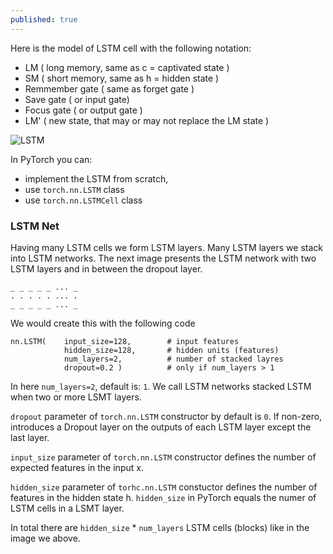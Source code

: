 ```yaml
---
published: true
---
```

Here is the model of LSTM cell with the following notation:

* LM ( long memory, same as c = captivated state )
* SM ( short memory, same as h = hidden state )
* Remmember gate ( same as forget gate )
* Save gate ( or input gate)
* Focus gate ( or output gate )
* LM' ( new state, that may or may not replace the LM state )

![LSTM](https://dejanbatanjac.github.io/images/lstm.png)

In PyTorch you can:
* implement the LSTM from scratch, 
* use `torch.nn.LSTM` class
* use `torch.nn.LSTMCell` class

### LSTM Net

Having many LSTM cells we form LSTM layers. Many LSTM layers we stack into LSTM networks. The next image  presents the LSTM network with two LSTM layers and in between the dropout layer.
~~~
_ _ _ _ _ ... _ 
. . . . . ... .
_ _ _ _ _ ... _
~~~

We would create this with the following code
~~~
nn.LSTM(    input_size=128,        # input features
            hidden_size=128,       # hidden units (features)
            num_layers=2,          # number of stacked layres
            dropout=0.2 )          # only if num_layers > 1
~~~

In here `num_layers=2`, default is: `1`. We call LSTM networks stacked LSTM when two or more LSMT layers.

`dropout` parameter of `torch.nn.LSTM` constructor by default is `0`. If non-zero, introduces a Dropout layer on the outputs of each LSTM layer except the last layer.

`input_size` parameter of `torch.nn.LSTM` constructor defines the number of expected features in the input x.

`hidden_size` parameter of `torhc.nn.LSTM` constuctor defines the number of features in the hidden state h. `hidden_size` in PyTorch equals the numer of LSTM cells in a LSMT layer.
 

In total there are `hidden_size` * `num_layers` LSTM cells (blocks) like in the image we above.

